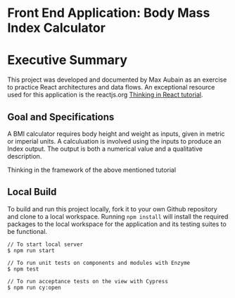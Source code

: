# Front End Application: Body Mass Index Calculator

# Executive Summary
This project was developed and documented by Max Aubain as an exercise to practice React architectures and data flows.  An exceptional resource used for this application is the reactjs.org [Thinking in React tutorial](https://reactjs.org/docs/thinking-in-react.html).

## Goal and Specifications
A BMI calculator requires body height and weight as inputs, given in metric or imperial units.  A calculuation is involved using the inputs to produce an Index output.  The output is both a numerical value and a qualitative description.

Thinking in the framework of the above mentioned tutorial



## Local Build
To build and run this project locally, fork it to your own Github repository and clone to a local workspace.  Running `npm install` will install the required packages to the local workspace for the application and its testing suites to be functional.

```
// To start local server
$ npm run start

// To run unit tests on components and modules with Enzyme
$ npm test

// To run acceptance tests on the view with Cypress
$ npm run cy:open
```